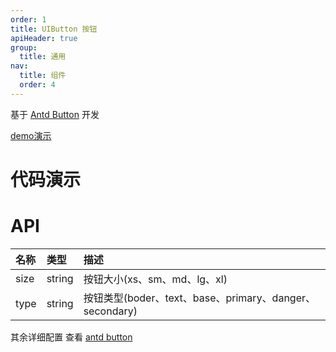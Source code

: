 ```yaml
---
order: 1
title: UIButton 按钮
apiHeader: true
group:
  title: 通用
nav:
  title: 组件
  order: 4
---
```



基于 [Antd Button](https://ant-design.antgroup.com/components/button-cn) 开发

[demo演示](https://www.figma.com/proto/krDLmYQcKVgL8ICib2dWt7/%E5%BD%B1%E5%88%80-OS25?node-id=40001516-65154&p=f&viewport=1448%2C132%2C0.53&t=SbghRo5ynRkDvLq7-0&scaling=min-zoom&content-scaling=fixed&starting-point-node-id=40001568%3A43242&fuid=1272846533367774791)

# 代码演示

<code src="./example/demo1.tsx"></code>

<code src="./example/demo2.tsx"></code>

# API 

| 名称          | 类型            | 描述                             |
| :------------- | :--------------- | :-------------------------------- |
| size         | string          | 按钮大小(xs、sm、md、lg、xl)             |
| type           | string          | 按钮类型(boder、text、base、primary、danger、secondary)         |

其余详细配置 查看 [antd button](https://ant-design.antgroup.com/components/button-cn?theme=light#api)
